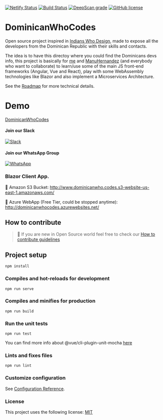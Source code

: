 [![Netlify Status](https://api.netlify.com/api/v1/badges/6a98b519-68a7-4056-9af3-1cd521e64fe5/deploy-status)](https://app.netlify.com/sites/dominicanwhocodes/deploys)
[![Build Status](https://travis-ci.com/VueDominicana/DominicanWhoCodes.svg?branch=master)](https://travis-ci.com/VueDominicana/DominicanWhoCodes)
[![DeepScan grade](https://deepscan.io/api/teams/6249/projects/8145/branches/92590/badge/grade.svg)](https://deepscan.io/dashboard#view=project&tid=6249&pid=8145&bid=92590)
[![GitHub license](https://img.shields.io/badge/license-MIT-blue.svg)](https://github.com/VueDominicana/DominicanWhoCodes/blob/master/LICENSE)

# DominicanWhoCodes

Open source project inspired in [Indians
Who Design](http://indianswhodesign.in), made to expose all the developers from the Dominican Republic with their skills and contacts.

The idea is to have this directoy where you could find the Dominicans devs info, this project is basically for [me](https://github.com/DannyFeliz) and [ManuHernandez](https://github.com/ManuHernandez) (and everybody who want to collaborate) to learn/use some of the main JS front-end frameworks (Angular, Vue and React), play with some WebAssembly technologies like Blazor and also implement a Microservices Architecture.

See the [Roadmap](https://github.com/AngelGarcia13/DominicanWhoCodes/blob/master/Roadmap.md) for more technical details.

# Demo

[DominicanWhoCodes](https://dominicanwhocodes.netlify.com)

#### Join our Slack

[![Slack](https://img.shields.io/badge/slack-%234A154B.svg?&style=for-the-badge&logo=slack&logoColor=white)](https://join.slack.com/t/dominicanwhocodes/shared_invite/enQtNzU0MjQ2OTY1MDk1LTcyMTUwODJkNTM2ZTQwYTQ0OWM4ODc4ZTBiOWU1N2Q0ZGY5NmJjZjExZjBjNTE0NGQ2ZjVjZTM2MDBjNmMzNDc)

#### Join our WhatsApp Group

[![WhatsApp](https://img.shields.io/badge/WHATSAPP-%2325D366.svg?&style=for-the-badge&logo=whatsapp&logoColor=white)](https://chat.whatsapp.com/L5rFQpme22IHmmyOMI1MWA)

### Blazor Client App.

🚀 Amazon S3 Bucket: http://www.dominicanwho.codes.s3-website-us-east-1.amazonaws.com/

🚀 Azure WebApp (Free Tier, could be stopped anytime): http://dominicanwhocodes.azurewebsites.net/

## How to contribute

> :thought_balloon: If you are new in Open Source world feel free to check our [How to contribute guidelines](https://github.com/VueDominicana/DominicanWhoCodes/blob/master/CONTRIBUTING.md)

## Project setup

```
npm install
```

### Compiles and hot-reloads for development

```
npm run serve
```

### Compiles and minifies for production

```
npm run build
```

### Run the unit tests

```
npm run test
```

You can find more info about @vue/cli-plugin-unit-mocha [here](https://github.com/vuejs/vue-cli/blob/dev/docs/core-plugins/unit-mocha.md#vuecli-plugin-unit-mocha)

### Lints and fixes files

```
npm run lint
```

### Customize configuration

See [Configuration Reference](https://cli.vuejs.org/config/).

### License

This project uses the following license: [MIT](<https://choosealicense.com/licenses/mit/>)
